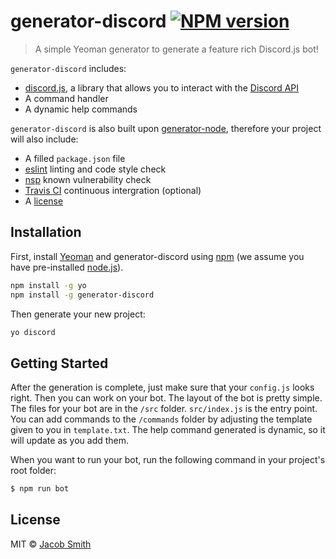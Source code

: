 # generator-discord [![NPM version][npm-image]][npm-url]

> A simple Yeoman generator to generate a feature rich Discord.js bot!

`generator-discord` includes:

- [discord.js](https://github.com/discordjs/discord.js), a library that allows you to interact with the [Discord API](https://discordapp.com/developers/docs/intro)
- A command handler
- A dynamic help commands

`generator-discord` is also built upon [generator-node](https://github.com/yeoman/generator-node), therefore your project will also include:

- A filled `package.json` file
- [eslint](http://eslint.org/) linting and code style check
- [nsp](https://nodesecurity.io/) known vulnerability check
- [Travis CI](https://travis-ci.org/) continuous intergration (optional)
- A [license](https://spdx.org/licenses/)

## Installation

First, install [Yeoman](http://yeoman.io) and generator-discord using [npm](https://www.npmjs.com/) (we assume you have pre-installed [node.js](https://nodejs.org/)).

```bash
npm install -g yo
npm install -g generator-discord
```

Then generate your new project:

```bash
yo discord
```

## Getting Started

After the generation is complete, just make sure that your `config.js` looks right. Then you can work on your bot. The layout of the bot is pretty simple. The files for your bot are in the `/src` folder. `src/index.js` is the entry point. You can add commands to the `/commands` folder by adjusting the template given to you in `template.txt`. The help command generated is dynamic, so it will update as you add them.

When you want to run your bot, run the following command in your project's root folder:

```bash
$ npm run bot
```

## License

MIT © [Jacob Smith](https://jsmiith.github.io/)

[npm-image]: https://badge.fury.io/js/generator-discord.svg
[npm-url]: https://npmjs.org/package/generator-discord
